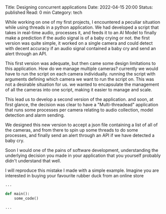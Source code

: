 Title: Designing concurrent applications
Date: 2022-04-15 20:00
Status: published
Read: 0 min
Category: tech

While working on one of my first projects, I encountered a peculiar situation while using threads in a python application. We had developed a script
that takes in real-time audio, processes it, and feeds it to an AI Model to finally make a prediction if the audio signal is of a baby crying or not. the first version was quite simple, it worked on a single camera and could detect with decent accuracy if an audio signal contained a baby cry and send an alert through an API.

This first version was adequate, but then came some design limitations to this application. How do we manage multiple cameras? currently we would have to 
run the script on each camera individually. running the script with arguments defining which camera we want to run the script on. This was not a desirable situation for us. we wanted to encapsulate the management of all the cameras into one script, making it easier to manage and scale.

This lead us to develop a second version of the application. and soon, at first glance, the decision was clear to have a "Multi-threadead" application that runs some processes per camera relating to audio collection, model detection and alarm sending.

We designed this new version to accept a json file containing a list of all of the cameras, and from there to spin up some threads to do some processes, and finally send an alert through an API if we have detected a baby cry.

Soon I would one of the pains of software development, understanding the underlying decision you made in your application that you yourself probably didn't understand that well.

I will reproduce this mistake I made with a simple example. Imagine you are interested in buying your favourite rubber duck from an online store 

```python
...

def main():
    some_code()

...

```